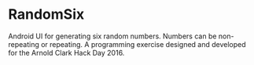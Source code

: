 # RandomSix
Android UI for generating six random numbers. Numbers can be non-repeating or repeating. A programming exercise designed and developed for the Arnold Clark Hack Day 2016.
